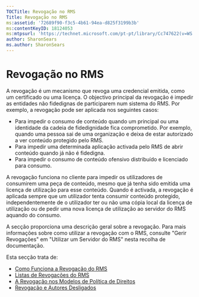 ```yaml
---
TOCTitle: Revogação no RMS
Title: Revogação no RMS
ms:assetid: '72689f90-f3c5-4b61-94ea-d825f3199b3b'
ms:contentKeyID: 18124053
ms:mtpsurl: 'https://technet.microsoft.com/pt-pt/library/Cc747622(v=WS.10)'
author: SharonSears
ms.author: SharonSears
---
```


Revogação no RMS
================

A revogação é um mecanismo que revoga uma credencial emitida, como um certificado ou uma licença. O objectivo principal da revogação é impedir as entidades não fidedignas de participarem num sistema do RMS. Por exemplo, a revogação pode ser aplicada nos seguintes casos:

-   Para impedir o consumo de conteúdo quando um principal ou uma identidade da cadeia de fidedignidade fica comprometido. Por exemplo, quando uma pessoa sai de uma organização e deixa de estar autorizado a ver conteúdo protegido pelo RMS.
-   Para impedir uma determinada aplicação activada pelo RMS de abrir conteúdo quando já não é fidedigna.
-   Para impedir o consumo de conteúdo ofensivo distribuído e licenciado para consumo.

A revogação funciona no cliente para impedir os utilizadores de consumirem uma peça de conteúdo, mesmo que já tenha sido emitida uma licença de utilização para esse conteúdo. Quando é activada, a revogação é aplicada sempre que um utilizador tenta consumir conteúdo protegido, independentemente de o utilizador ter ou não uma cópia local da licença de utilização ou de pedir uma nova licença de utilização ao servidor do RMS aquando do consumo.

A secção proporciona uma descrição geral sobre a revogação. Para mais informações sobre como utilizar a revogação com o RMS, consulte "Gerir Revogações" em "Utilizar um Servidor do RMS" nesta recolha de documentação.

Esta secção trata de:

-   [Como Funciona a Revogação do RMS](https://technet.microsoft.com/469e3938-a59b-4c92-9779-ead64e724d00)
-   [Listas de Revogações do RMS](https://technet.microsoft.com/688d4dfa-c928-4b2f-8116-2f9e87d2b6f7)
-   [A Revogação nos Modelos de Política de Direitos](https://technet.microsoft.com/287c5b92-fcb5-4295-9c2b-4e37e643beb2)
-   [Revogação e Autores Desligados](https://technet.microsoft.com/a9cf0541-9101-4e90-9c56-7c1b9a8deca6)
